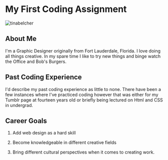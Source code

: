 # My First Coding Assignment #

![tinabelcher](https://user-images.githubusercontent.com/112026222/187050593-525ba417-40da-424a-b7c2-f78368e41f18.gif)

## About Me ##
I'm a Graphic Designer originally from Fort Lauderdale, Florida. I love doing all things creative. In my spare time I like to try new things and binge watch the Office and Bob's Burgers.

## Past Coding Experience ##
I'd describe my past coding experience as little to none. There have been a few instances where I've practiced coding however that was either for my Tumblr page at fourteen years old or briefly being lectured on Html and CSS in undergrad.

## Career Goals ##
1. Add web design as a hard skill

3. Become knowledgeable in different creative fields
4. Bring different cultural perspectives when it comes to creating work.
